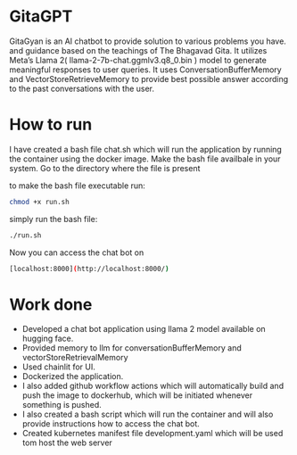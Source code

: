 # GitaGPT

GitaGyan is an AI chatbot to provide solution to various problems you have. 
 and guidance based on the teachings of The Bhagavad Gita. It utilizes Meta’s Llama 2( llama-2-7b-chat.ggmlv3.q8_0.bin ) model to generate meaningful responses to user queries. It uses ConversationBufferMemory and VectorStoreRetrieveMemory to provide best possible answer according to the past conversations with the user.

# How to run
I have created a bash file chat.sh which will run the application by running the container using the docker image. Make the bash file availbale in your system. 
Go to the directory where the file is present

to make the bash file executable run:
```bash
chmod +x run.sh
```

simply run the bash file:
```bash
./run.sh
```

Now you can access the chat bot on 
```bash
[localhost:8000](http://localhost:8000/)
```

# Work done
- Developed a chat bot application using llama 2 model available on hugging face.
- Provided memory to llm for conversationBufferMemory and vectorStoreRetrievalMemory
- Used chainlit for UI. 
- Dockerized the application. 
- I also added github workflow actions which will automatically build and push the image to dockerhub, which will be initiated whenever something is pushed.
- I also created a bash script which will run the container and will also provide instructions how to access the chat bot.
- Created kubernetes manifest file development.yaml which will be used tom host the web server
